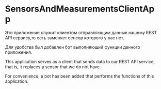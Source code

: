 # SensorsAndMeasurementsClientApp

Это приложение служит клиентом отправляющим данные нашему REST API сервису,то есть заменяет сенсор которого у нас нет.

Для удобства был добавлен бот выполняющий функции данного приложения.

This application serves as a client that sends data to our REST API service, that is, it replaces a sensor that we do not have.

For convenience, a bot has been added that performs the functions of this application.
